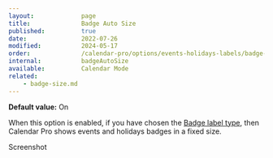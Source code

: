 ```yaml
---
layout:             page
title:              Badge Auto Size
published:          true
date:               2022-07-26
modified:           2024-05-17
order:              /calendar-pro/options/events-holidays-labels/badge-auto-size
internal:           badgeAutoSize
available:          Calendar Mode
related:
    - badge-size.md
---
```

**Default value:** On

When this option is enabled, if you have chosen the [Badge label type](type.md), then Calendar Pro shows events and holidays badges in a fixed size.

<todo>Screenshot</todo>